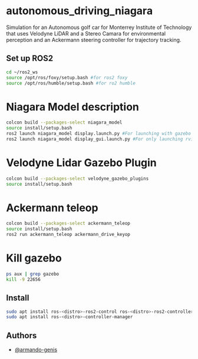 # autonomous_driving_niagara
Simulation for an Autonomous golf car for Monterrey Institute of Technology that uses Velodyne LiDAR and a Stereo Camara for environmental perception and an Ackermann steering controller for trajectory tracking.

 ## Set up ROS2
```bash
cd ~/ros2_ws
source /opt/ros/foxy/setup.bash #for ros2 foxy
source /opt/ros/humble/setup.bash #for ro2 humble
```

# Niagara Model description
```bash
colcon build --packages-select niagara_model
source install/setup.bash
ros2 launch niagara_model display.launch.py #For launching with gazebo and rviz
ros2 launch niagara_model display_gui.launch.py #For only launching rviz
```

# Velodyne Lidar Gazebo Plugin
```bash
colcon build --packages-select velodyne_gazebo_plugins
source install/setup.bash
```

# Ackermann teleop
```bash
colcon build --packages-select ackermann_teleop
source install/setup.bash
ros2 run ackermann_teleop ackermann_drive_keyop
```

# Kill gazebo
```bash
ps aux | grep gazebo
kill -9 22656
```

## Install
```bash
sudo apt install ros-<distro>-ros2-control ros-<distro>-ros2-controllers
sudo apt install ros-<distro>-controller-manager

```

## Authors

- [@armando-genis](https://github.com/armando-genis)
